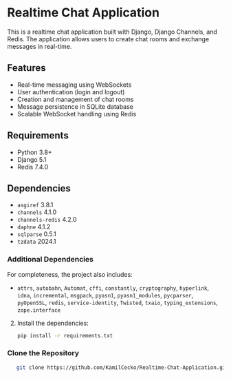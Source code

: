 # Realtime Chat Application

This is a realtime chat application built with Django, Django Channels, and Redis. The application allows users to create chat rooms and exchange messages in real-time.

## Features

- Real-time messaging using WebSockets
- User authentication (login and logout)
- Creation and management of chat rooms
- Message persistence in SQLite database
- Scalable WebSocket handling using Redis

## Requirements

- Python 3.8+
- Django 5.1
- Redis 7.4.0

## Dependencies

- `asgiref` 3.8.1
- `channels` 4.1.0
- `channels-redis` 4.2.0
- `daphne` 4.1.2
- `sqlparse` 0.5.1
- `tzdata` 2024.1
### Additional Dependencies

For completeness, the project also includes:
- `attrs`, `autobahn`, `Automat`, `cffi`, `constantly`, `cryptography`, `hyperlink`, `idna`, `incremental`, `msgpack`, `pyasn1`, `pyasn1_modules`, `pycparser`, `pyOpenSSL`, `redis`, `service-identity`, `Twisted`, `txaio`, `typing_extensions`, `zope.interface`

2. Install the dependencies:

    ```bash
    pip install -r requirements.txt

### Clone the Repository

 ```bash
    git clone https://github.com/KamilCecko/Realtime-Chat-Application.git
